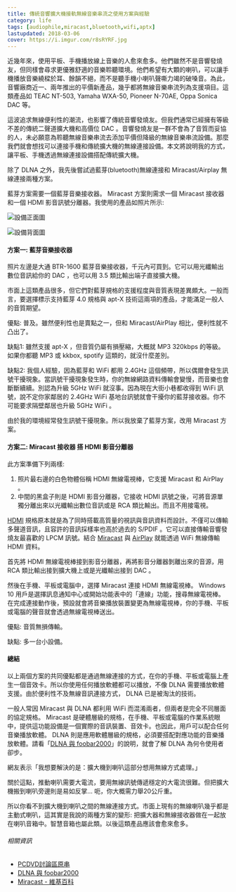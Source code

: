 ```yaml
---
title: 傳統音響擴大機接軌無線音樂串流之使用方案與經驗
category: life
tags: [audiophile,miracast,bluetooth,wifi,aptx]
lastupdated: 2018-03-06
cover: https://i.imgur.com/r8sRYRF.jpg
---
```


近幾年來，使用平板、手機播放線上音樂的人愈來愈多。他們雖然不是音響發燒友，但同樣會尋求更優雅舒適的音樂聆聽環境。他們希望有大顆的喇叭，可以讓手機播放音樂繞樑於耳、餘韻不絕，而不是聽手機小喇叭聲嘶力竭的破嗓音。為此，音響廠商近一、兩年推出的平價新產品，幾乎都將無線音樂串流列為支援項目。這類產品如 TEAC NT-503, Yamaha WXA-50, Pioneer N-70AE, Oppa Sonica DAC 等。

這波追求無線便利性的潮流，也影響了傳統音響發燒友。但我們通常已經擁有等級不差的傳統二聲道擴大機和高價位 DAC 。音響發燒友是一群不會為了音質而妥協的人，未必願意為聆聽無線音樂串流去添加平價但降級的無線音樂串流設備。那麼我們就會想找可以連接手機和傳統擴大機的無線連接設備。本文將說明我的方式，讓平板、手機透過無線連接設備搭配傳統擴大機。

<!--more-->

除了 DLNA 之外，我先後嘗試過藍芽(bluetooth)無線連接和 Miracast/Airplay 無線連接兩種方案。

藍芽方案需要一個藍芽音樂接收器。 Miracast 方案則需求一個 Miracast 接收器和一個 HDMI 影音訊號分離器。我使用的產品如照片所示:

![設備正面圖](https://i.imgur.com/r8sRYRF.jpg)

![設備背面圖](https://i.imgur.com/Y3uiNdg.jpg)


#### 方案一: 藍芽音樂接收器

照片左邊是大通 BTR-1600 藍芽音樂接收器，千元內可買到。它可以用光纖輸出數位音訊給你的 DAC ，也可以用 3.5 類比輸出端子直接擴大機。

市面上這類產品很多，但它們對藍芽規格的支援程度與音質表現差異頗大。一般而言，要選擇標示支持藍芽 4.0 規格與 apt-X 技術這兩項的產品，才能滿足一般人的音質期望。

優點: 普及。雖然便利性也是賣點之一，但和 Miracast/AirPlay 相比，便利性就不凸出了。

缺點1: 雖然支援 apt-X ，但音質仍屬有損壓縮，大概就 MP3 320kbps 的等級。如果你都聽 MP3 或 kkbox, spotify 這類的，就沒什麼差別。

缺點2: 我個人經驗，因為藍芽和 WiFi 都用 2.4GHz 這個頻帶，所以偶爾會發生訊號干擾現象。當訊號干擾現象發生時，你的無線網路資料傳輸會變慢，而音樂也會斷斷續續。別認為升級 5GHz WiFi 就沒事。因為現在大街小巷都收得到 WiFi 訊號，說不定你家鄰居的 2.4GHz WiFi 基地台訊號就會干擾你的藍芽接收器。你不可能要求隔壁鄰居也升級 5GHz WiFi 。

由於我的環境經常發生訊號干擾現象。所以我放棄了藍芽方案，改用 Miracast 方案。


#### 方案二: Miracast 接收器 搭 HDMI 影音分離器

此方案準備下列兩樣:

1. 照片最右邊的白色物體俗稱 HDMI 無線電視棒，它支援 Miracast 和 AirPlay 。
2. 中間的黑盒子則是 HDMI 影音分離器，它接收 HDMI 訊號之後，可將音源單獨分離出來以光纖輸出數位音訊或是 RCA 類比輸出。而且不用接電視。

[HDMI](https://zh.wikipedia.org/wiki/HDMI) 規格原本就是為了同時搭載高質量的視訊與音訊資料而設計。不僅可以傳輸多聲道音訊，且容許的音訊採樣率也高於過去的 S/PDIF 。它可以直接傳輸音響發燒友最喜歡的 LPCM 訊號。結合 [Miracast](https://zh.wikipedia.org/wiki/Miracast) 與 [AirPlay](https://zh.wikipedia.org/wiki/AirPlay) 就能透過 WiFi 無線傳輸 HDMI 資料。

首先將 HDMI 無線電視棒接到影音分離器，再將影音分離器剝離出來的音源，用 RCA 類比輸出接到擴大機上或是光纖輸出接到 DAC 。

然後在手機、平板或電腦中，選擇 Miracast 連接 HDMI 無線電視棒。 Windows 10 用戶是選擇訊息通知中心或開始功能表中的「連線」功能，搜尋無線電視棒。在完成連接動作後，預設就會將音樂播放裝置變更為無線電視棒，你的手機、平板或電腦的聲音就會透過無線電視棒送出。

優點: 音質無損傳輸。

缺點: 多一台小設備。

#### 總結

以上兩個方案的共同優點都是通過無線連接的方式，在你的手機、平板或電腦上產生一個音效卡。所以你使用任何播放軟體都可以播放，不像 DLNA 需要播放軟體支援。由於便利性不及無線音訊連接方式， DLNA 已是被淘汰的技術。

一般人常因 Miracast 與 DLNA 都利用 WiFi 而混淆兩者，但兩者是完全不同層面的協定規格。 Miracast 是硬體層級的規格，在手機、平板或電腦的作業系統眼中，提供這功能設備是一個實際的音訊裝置、音效卡。也因此，用戶可以配合任何音樂播放軟體。 DLNA 則是應用軟體層級的規格，必須要搭配對應功能的音樂播放軟體。請看「[DLNA 與 foobar2000](https://rocksaying.tw/archives/2016/DLNA%E8%88%87foobar2000.html)」的說明，就會了解 DLNA 為何令使用者卻步。

網友表示「我想要解決的是：擴大機到喇叭這部分想用無線方式處理。」

關於這點，推動喇叭需要大電流，要用無線訊號傳遞穩定的大電流很難。但把擴大機搬到喇叭旁邊則是易如反掌... 呃，你大概需力舉20公斤重。

所以你看不到擴大機到喇叭之間的無線連接方式。市面上現有的無線喇叭幾乎都是主動式喇叭，這其實是我說的兩種方案的變形: 把擴大器和無線接收器做在一起放在喇叭音箱中。智慧音箱也屬此類。以後這類產品應該會愈來愈多。

###### 相關資訊

* [PCDVD討論區原串](http://www.pcdvd.com.tw/showthread.php?t=1133232&page=2)
* [DLNA 與 foobar2000](https://rocksaying.tw/archives/2016/DLNA%E8%88%87foobar2000.html)
* [Miracast - 維基百科](https://zh.wikipedia.org/wiki/Miracast)
